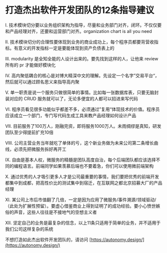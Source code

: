 # 打造杰出软件开发团队的12条指导建议

I. 技术模块切分要以业务组织架构为指导，尽量和业务部门对齐，闭环。不仅仅要和产品经理对齐，还要和运营部门对齐。organization chart is all you need

II. 技术模块切分的合理性要体现到业务的商业成功上，每个程序员都要背营收指标。有意义的开发指标一定是要能体现到资产负债表上的

III. modularity 是全知全能的人设计出来的。要先找到这样的人，让他来 review 所有的 pr 才能做好模块化

IV. 高内聚低耦合的核心是对博大精深中文的理解。先设定一个名字”交易平台“，然后就可以通过顾名思义来指导高内聚

V. 单一职责是说一个服务只做很简单的事情。比如每一张数据库表，只要无脑封装对应的 CRUD 服务就可以了，无论多便宜的人都可以招进来写代码

VI. 程序员看见很多功能似乎都差不多，必须通过”复用“体现技术的价值。程序员应该成立一个部门，专门写代码生成工具来教产品经理如何设计产品

VII. 目前服务了100万人，刚融完资，即将服务1000万人。未雨绸缪是真知，研发团队至少得提前扩充10倍

VIII. 公司主营业务当年就吃了单体的亏，这个新业务做为未来公司第二条增长曲线，必须先把微服务拆好再开工

IX. 自由是基本人权，微服务的精髓是团队高度自治，每个后端团队都应该选择不同的编程语言。前端同学如果羡慕后端也不要着急，你们可以使用微前端架构

X. 通过优秀的人才吸引更多人才是公司最重要的事情，我们要把优秀的前端开发都集中到成都，把高性价比的测试集中到宿迁，在互联网之都北京招募大厂的产品经理

XI. 某公司上市后市值翻了几倍，一定是因为应用了微服务/事件溯源/领域驱动/（此处为扩展性预留）。要虚心借鉴商业上得到证明了的成功经验。要小心愤世嫉俗的声音，这些人往往是不接地气的空想主义者

XII. 坚定自己的业务是最复杂的信念，以上11条只适用于简单的业务，并不适用于我们公司这样复杂的系统

不想打造如此杰出软件开发团队的，请访问 [https://autonomy.design/](https://autonomy.design/)




